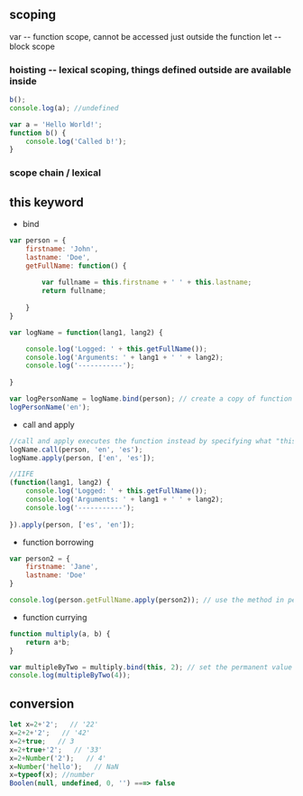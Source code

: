 ## scoping
var -- function scope, cannot be accessed just outside the function
let -- block scope
### hoisting -- lexical scoping, things defined outside are available inside
```javascript
b();
console.log(a); //undefined

var a = 'Hello World!';
function b() {
    console.log('Called b!');
}
```

### scope chain / lexical


## this keyword


* bind
```javascript
var person = {
    firstname: 'John',
    lastname: 'Doe',
    getFullName: function() {
        
        var fullname = this.firstname + ' ' + this.lastname;
        return fullname;
        
    }
}

var logName = function(lang1, lang2) {

    console.log('Logged: ' + this.getFullName());
    console.log('Arguments: ' + lang1 + ' ' + lang2);
    console.log('-----------');
    
}

var logPersonName = logName.bind(person); // create a copy of function logname and assign person as the "this"
logPersonName('en');
```
* call and apply

```javascript
//call and apply executes the function instead by specifying what "this" is as the first argument
logName.call(person, 'en', 'es');
logName.apply(person, ['en', 'es']);

//IIFE
(function(lang1, lang2) {
    console.log('Logged: ' + this.getFullName());
    console.log('Arguments: ' + lang1 + ' ' + lang2);
    console.log('-----------');
    
}).apply(person, ['es', 'en']);

```
* function borrowing
```javascript
var person2 = {
    firstname: 'Jane',
    lastname: 'Doe'
}

console.log(person.getFullName.apply(person2)); // use the method in person in person2
```
* function currying
```javascript
function multiply(a, b) {
    return a*b;   
}

var multipleByTwo = multiply.bind(this, 2); // set the permanent value
console.log(multipleByTwo(4));
```


## conversion

```javascript
let x=2+'2';   // '22'
x=2+2+'2';   // '42'
x=2+true;   // 3
x=2+true+'2';   // '33'
x=2+Number('2');   // 4'
x=Number('hello');   // NaN
x=typeof(x); //number
Boolen(null, undefined, 0, '') ===> false
```
